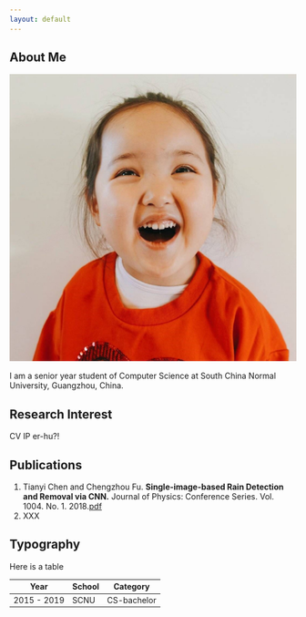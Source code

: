 ```yaml
---
layout: default
---
```


## About Me

<img class="profile-picture" src="xiaogangji.jpg">

I am a senior year student of Computer Science at South China Normal University, Guangzhou, China.

## Research Interest

CV IP er-hu?!

## Publications

1. Tianyi Chen and Chengzhou Fu. **Single-image-based Rain Detection and Removal via CNN.** Journal of Physics: Conference Series. Vol. 1004. No. 1. 2018.[pdf](http://iopscience.iop.org/article/10.1088/1742-6596/1004/1/012007/pdf)
2. XXX

## Typography

<!-- This is a [link](http://google.com). Something *italics* and something **bold**. -->

Here is a table

Year        | School |  Category
------------|--------|------------
2015 - 2019 |  SCNU  | CS-bachelor

<!-- ---

Here is a blockquote

> To a great mind, nothing is little -->

<!-- ## References

* Foo Bar: Head of Department, Placeholder Names, Lorem
* John Doe: Associate Professor, Department of Computer Science, Ipsum -->
